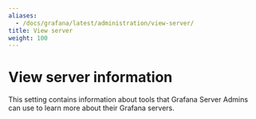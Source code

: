 ```yaml
---
aliases:
  - /docs/grafana/latest/administration/view-server/
title: View server
weight: 100
---
```


# View server information

This setting contains information about tools that Grafana Server Admins can use to learn more about their Grafana servers.
